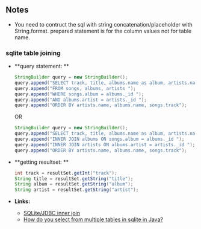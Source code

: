 ## Notes

* You need to contruct the sql with string concatenation/placeholder with String.format. prepared statement is for the column values not for table name.

### sqlite table joining
* **query statement: **
    ```java
    StringBuilder query = new StringBuilder();
    query.append("SELECT track, title, albums.name as album, artists.name as artist ");
    query.append("FROM songs, albums, artists ");
    query.append("WHERE songs.album = albums._id ");
    query.append("AND albums.artist = artists._id ");
    query.append("ORDER BY artists.name, albums.name, songs.track");
    ```
  OR
    ```java
    StringBuilder query = new StringBuilder();
    query.append("SELECT track, title, albums.name as album, artists.name as artist FROM songs ");
    query.append("INNER JOIN albums ON songs.album = albums._id ");
    query.append("INNER JOIN artists ON albums.artist = artists._id ");
    query.append("ORDER BY artists.name, albums.name, songs.track");
    ```

* **getting resultset: **

    ```java
    int track = resultSet.getInt("track");
    String title = resultSet.getString("title");
    String album = resultSet.getString("album");
    String artist = resultSet.getString("artist");
    ```

* **Links:**
    * [SQLite/JDBC inner join](https://stackoverflow.com/questions/7620792/sqlite-jdbc-inner-join)
    * [How do you select from multiple tables in sqlite in Java?](https://stackoverflow.com/questions/25098939/how-do-you-select-from-multiple-tables-in-sqlite-in-java)
